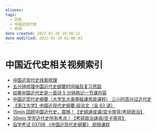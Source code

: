 ```yaml
---
aliases:
tags:
  - 历史
  - 中国近现代史
  - 视频
date created: 2022-01-26 19:58:12
date modified: 2022-01-29 01:08:03
---
```


# 中国近代史相关视频索引

- [中国近现代史线索梳理]
- [五分钟梳理中国近代史纲要时间轴及复习思路]
- [如果中国近代史是一首诗 5 分钟熟记一节课内容]
- [中国近现代史纲要（大学生大类基础课思政课程） 三小时高分过近代史]
- [【浙江大学】中国近现代史纲要 段治文（全 63 讲）]
- [15min 回顾中国近代史，震撼！【史纲速成课/空卡带背/考研政治】]
- [30min 学完近代史所有考点！【考研政治速成/空卡带背】]
- [自学考试 03708 《中国近现代史纲要》 视频课程]

[中国近现代史线索梳理]: https://www.bilibili.com/video/BV147411w7Mx
[五分钟梳理中国近代史纲要时间轴及复习思路]: https://www.bilibili.com/video/BV18a4y1Y7LQ
[如果中国近代史是一首诗 5 分钟熟记一节课内容]: https://www.bilibili.com/video/BV1nP4y157fa
[中国近现代史纲要（大学生大类基础课思政课程） 三小时高分过近代史]: https://www.bilibili.com/video/BV1Lk4y1m7WA
[【浙江大学】中国近现代史纲要 段治文（全 63 讲）]: https://www.bilibili.com/video/BV1pq4y1k7Y3
[15min 回顾中国近代史，震撼！【史纲速成课/空卡带背/考研政治】]: https://www.bilibili.com/video/BV1h3411y7Et
[30min 学完近代史所有考点！【考研政治速成/空卡带背】]: https://www.bilibili.com/video/BV1XU4y1F7kz
[自学考试 03708 《中国近现代史纲要》 视频课程]: https://www.bilibili.com/video/BV1mz4y1d7LD?p=1
